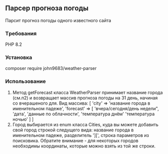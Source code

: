 ## Парсер прогноза погоды
Парсит прогноз погоды одного известного сайта

### Tребования
PHP 8.2

### Установка
composer require john9683/weather-parser

### Использование
1. Метод getForecast класса WeatherParser принимает название города (см.п2) и возвращает массив прогноза погоды на 31 день, начиная со вчерашеного для. Вид массива: 
[
    'city' => 'название города в именительном падеже', 
    'forecast' => [
        'вчера/сегодня/день недели",
        'дата',
        'данные по облачности',
        'температура днём'
        'температура ночью'
    ]
]
2. Город выбирается из enum класса Cities, куда вы можете добавить свой город строкой следущего вида: название города в именительном падеже, разделитель '][', строка параметров из поисковика. Обратите внимание - для некоторых городов необходимы координаты, которые можно взять из той же строки. 